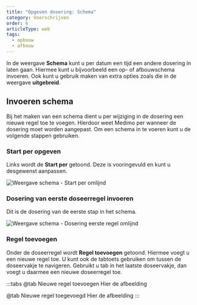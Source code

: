 ```yaml
---
title: "Opgeven dosering: Schema"
category: Voorschrijven
order: 6
articleType: web
tags:
  - opbouw
  - afbouw
---
```

In de weergave **Schema** kunt u per datum een tijd een andere dosering in laten gaan. Hiermee kunt u bijvoorbeeld een op- of afbouwschema invoeren. Ook kunt u gebruik maken van extra opties zoals die in de weergave **uitgebreid**.

## Invoeren schema

Bij het maken van een schema dient u per wijziging in de dosering een nieuwe regel toe te voegen. Hierdoor weet Medimo per wanneer de dosering moet worden aangepast. Om een schema in te voeren kunt u de volgende stappen gebruiken.

### Start per opgeven

Links wordt de **Start per** getoond. Deze is vooringevuld en kunt u desgewenst aanpassen.

![Weergave schema - Start per omlijnd](/uploads/weergave-schema-start-per-omlijnd.png "Weergave schema - Start per omlijnd")

### Dosering van eerste doseerregel invoeren

Dit is de dosering van de eerste stap in het schema. 

![Weergave schema - Dosering eerste regel omlijnd](/uploads/weergave-schema-toedientijden-omlijnd.png "Weergave schema - Dosering eerste regel omlijnd")

### Regel toevoegen

Onder de doseerregel wordt **Regel toevoegen** getoond. Hiermee voegt u een nieuwe regel toe. U kunt ook de tabtoets gebruiken om tussen de doseervakje te navigeren. Gebruikt u tab in het laatste doseervakje, dan voegt u daarmee een nieuwe doseerregel toe.

:::tabs
@tab Nieuwe regel toevoegen
Hier de afbeelding

@tab Nieuwe regel toegevoegd
Hier de afbeelding
:::